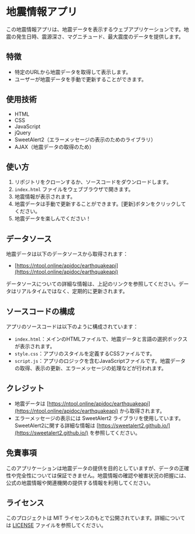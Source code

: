 # 地震情報アプリ

この地震情報アプリは、地震データを表示するウェブアプリケーションです。地震の発生日時、震源深さ、マグニチュード、最大震度のデータを提供します。

## 特徴

- 特定のURLから地震データを取得して表示します。
- ユーザーが地震データを手動で更新することができます。

## 使用技術

- HTML
- CSS
- JavaScript
- jQuery
- SweetAlert2（エラーメッセージの表示のためのライブラリ）
- AJAX（地震データの取得のため）

## 使い方

1. リポジトリをクローンするか、ソースコードをダウンロードします。
2. `index.html` ファイルをウェブブラウザで開きます。
3. 地震情報が表示されます。
4. 地震データは手動で更新することができます。[更新]ボタンをクリックしてください。
5. 地震データを楽しんでください！

## データソース

地震データは以下のデータソースから取得されます：

- [https://ntool.online/apidoc/earthquakeapi](https://ntool.online/apidoc/earthquakeapi)

データソースについての詳細な情報は、上記のリンクを参照してください。データはリアルタイムではなく、定期的に更新されます。

## ソースコードの構成

アプリのソースコードは以下のように構成されています：

- `index.html`：メインのHTMLファイルで、地震データと言語の選択ボックスが表示されます。
- `style.css`：アプリのスタイルを定義するCSSファイルです。
- `script.js`：アプリのロジックを含むJavaScriptファイルです。地震データの取得、表示の更新、エラーメッセージの処理などが行われます。

## クレジット

- 地震データは [https://ntool.online/apidoc/earthquakeapi](https://ntool.online/apidoc/earthquakeapi) から取得されます。
- エラーメッセージの表示には SweetAlert2 ライブラリを使用しています。SweetAlert2に関する詳細な情報は [https://sweetalert2.github.io/](https://sweetalert2.github.io/) を参照してください。

## 免責事項

このアプリケーションは地震データの提供を目的としていますが、データの正確性や完全性については保証できません。地震情報の確認や被害状況の把握には、公式の地震情報や関連機関の提供する情報を利用してください。

## ライセンス

このプロジェクトは MIT ライセンスのもとで公開されています。詳細については [LICENSE](LICENSE) ファイルを参照してください。
